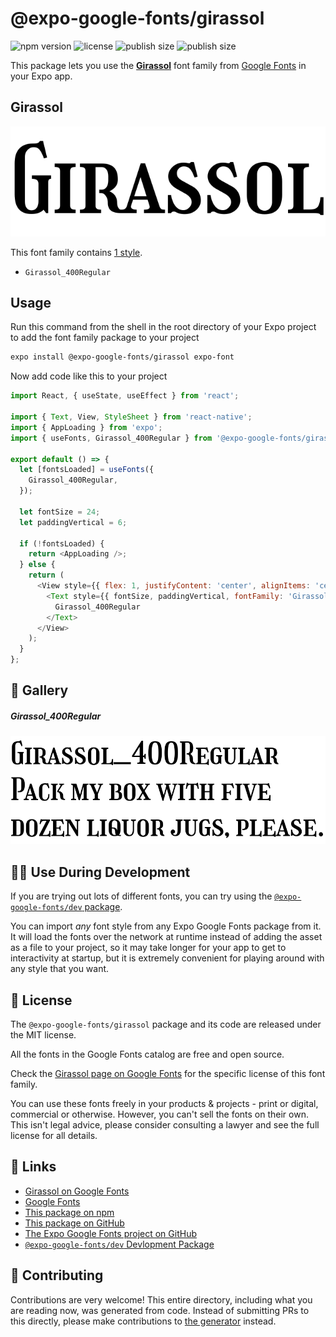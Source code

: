 # @expo-google-fonts/girassol

![npm version](https://flat.badgen.net/npm/v/@expo-google-fonts/girassol)
![license](https://flat.badgen.net/github/license/expo/google-fonts)
![publish size](https://flat.badgen.net/packagephobia/install/@expo-google-fonts/girassol)
![publish size](https://flat.badgen.net/packagephobia/publish/@expo-google-fonts/girassol)

This package lets you use the [**Girassol**](https://fonts.google.com/specimen/Girassol) font family from [Google Fonts](https://fonts.google.com/) in your Expo app.

## Girassol

![Girassol](./font-family.png)

This font family contains [1 style](#-gallery).

- `Girassol_400Regular`

## Usage

Run this command from the shell in the root directory of your Expo project to add the font family package to your project
```sh
expo install @expo-google-fonts/girassol expo-font
```

Now add code like this to your project
```js
import React, { useState, useEffect } from 'react';

import { Text, View, StyleSheet } from 'react-native';
import { AppLoading } from 'expo';
import { useFonts, Girassol_400Regular } from '@expo-google-fonts/girassol';

export default () => {
  let [fontsLoaded] = useFonts({
    Girassol_400Regular,
  });

  let fontSize = 24;
  let paddingVertical = 6;

  if (!fontsLoaded) {
    return <AppLoading />;
  } else {
    return (
      <View style={{ flex: 1, justifyContent: 'center', alignItems: 'center' }}>
        <Text style={{ fontSize, paddingVertical, fontFamily: 'Girassol_400Regular' }}>
          Girassol_400Regular
        </Text>
      </View>
    );
  }
};

```

## 🔡 Gallery

##### Girassol_400Regular
![Girassol_400Regular](./Girassol_400Regular.ttf.png)


## 👩‍💻 Use During Development

If you are trying out lots of different fonts, you can try using the [`@expo-google-fonts/dev` package](https://github.com/expo/google-fonts/tree/master/font-packages/dev#readme).

You can import *any* font style from any Expo Google Fonts package from it. It will load the fonts
over the network at runtime instead of adding the asset as a file to your project, so it may take longer
for your app to get to interactivity at startup, but it is extremely convenient
for playing around with any style that you want.

## 📖 License

The `@expo-google-fonts/girassol` package and its code are released under the MIT license.

All the fonts in the Google Fonts catalog are free and open source.

Check the [Girassol page on Google Fonts](https://fonts.google.com/specimen/Girassol) for the specific license of this font family.

You can use these fonts freely in your products & projects - print or digital, commercial or otherwise. However, you can't sell the fonts on their own. This isn't legal advice, please consider consulting a lawyer and see the full license for all details.

## 🔗 Links

- [Girassol on Google Fonts](https://fonts.google.com/specimen/Girassol)
- [Google Fonts](https://fonts.google.com/)
- [This package on npm](https://www.npmjs.com/package/@expo-google-fonts/girassol)
- [This package on GitHub](https://github.com/expo/google-fonts/tree/master/font-packages/girassol)
- [The Expo Google Fonts project on GitHub](https://github.com/expo/google-fonts)
- [`@expo-google-fonts/dev` Devlopment Package](https://github.com/expo/google-fonts/tree/master/font-packages/dev)

## 🤝 Contributing

Contributions are very welcome! This entire directory, including what you are reading now, was generated from code. Instead of submitting PRs to this directly, please make contributions to [the generator](https://github.com/expo/google-fonts/tree/master/packages/generator) instead.
